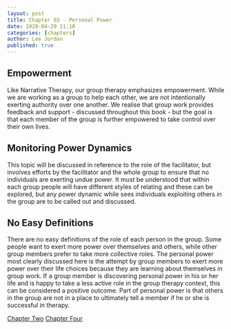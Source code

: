 ```yaml
---
layout: post
title: Chapter 03 - Personal Power
date: 2020-04-29 11:10
categories: [chapters]
author: Lee Jordan
published: true
---
```


<h2>Empowerment</h2>

Like Narrative Therapy, our group therapy emphasizes empowerment. While we are working as a group to help each other, we are not intentionally exerting authority over one another. We realise that group work provides feedback and support - discussed throughout this book - but the goal is that each member of the group is further empowered to take control over their own lives.

<h2>Monitoring Power Dynamics</h2>

This topic will be discussed in reference to the role of the facilitator, but involves efforts by the facilitator and the whole group to ensure that no individuals are exerting undue power. It must be understood that within each group people will have different styles of relating and these can be explored, but any power dynamic while sees individuals exploiting others in the group are to be called out and discussed. 

<h2>No Easy Definitions</h2>

There are no easy definitions of the role of each person in the group. Some people want to exert more power over themselves and others, while other group members prefer to take more collective roles. The personal power most clearly discussed here is the attempt by group members to exert more power over their life choices because they are learning about themselves in group work. If a group member is discovering personal power in his or her life and is happy to take a less active role in the group therapy context, this can be considered a positive outcome. Part of personal power is that others in the group are not in a place to ultimately tell a member if he or she is successful in therapy.


<div class="pagination">
    <a class="pagination-item older" href="https://therapy.geraldleejordan.com/chapter-02/">Chapter Two</a>
      <a class="pagination-item newer" href="https://therapy.geraldleejordan.com/chapter-04/">Chapter Four</a>
</div>
